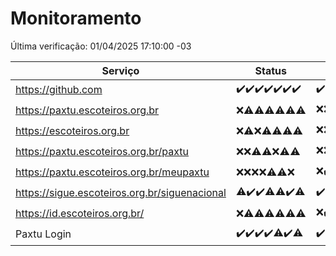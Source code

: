 # Monitoramento

Última verificação: 01/04/2025 17:10:00 -03

|Serviço|Status|Últimas 24h|
|---|---|---|
|https://github.com|<span title="2025-03-25: OK=23">✔️</span><span title="2025-03-26: OK=23">✔️</span><span title="2025-03-27: OK=23">✔️</span><span title="2025-03-28: OK=23">✔️</span><span title="2025-03-29: OK=23">✔️</span><span title="2025-03-30: OK=23">✔️</span><span title="2025-03-31: OK=19">✔️</span>|<span title="31/03/2025 17:10:00 -03 : 200">✔️</span><span title="31/03/2025 18:08:00 -03 : 200">✔️</span><span title="31/03/2025 19:08:00 -03 : 200">✔️</span><span title="31/03/2025 20:08:00 -03 : 200">✔️</span><span title="31/03/2025 21:51:00 -03 : 200">✔️</span><span title="31/03/2025 23:38:00 -03 : 200">✔️</span><span title="01/04/2025 00:36:00 -03 : 200">✔️</span><span title="01/04/2025 01:12:00 -03 : 200">✔️</span><span title="01/04/2025 02:09:00 -03 : 200">✔️</span><span title="01/04/2025 03:13:00 -03 : 200">✔️</span><span title="01/04/2025 04:09:00 -03 : 200">✔️</span><span title="01/04/2025 05:13:00 -03 : 200">✔️</span><span title="01/04/2025 06:10:00 -03 : 200">✔️</span><span title="01/04/2025 07:10:00 -03 : 200">✔️</span><span title="01/04/2025 08:07:00 -03 : 200">✔️</span><span title="01/04/2025 09:17:00 -03 : 200">✔️</span><span title="01/04/2025 10:21:00 -03 : 200">✔️</span><span title="01/04/2025 11:09:00 -03 : 200">✔️</span><span title="01/04/2025 12:09:00 -03 : 200">✔️</span><span title="01/04/2025 13:10:00 -03 : 200">✔️</span><span title="01/04/2025 14:08:00 -03 : 200">✔️</span><span title="01/04/2025 15:12:00 -03 : 200">✔️</span><span title="01/04/2025 16:07:00 -03 : 200">✔️</span><span title="01/04/2025 17:10:00 -03 : 200">✔️</span>|
|https://paxtu.escoteiros.org.br|<span title="2025-03-25: Falhas=23">❌</span><span title="2025-03-26: OK=2, Falhas=21">⚠️</span><span title="2025-03-27: OK=8, Falhas=15">⚠️</span><span title="2025-03-28: OK=2, Falhas=21">⚠️</span><span title="2025-03-29: OK=3, Falhas=20">⚠️</span><span title="2025-03-30: OK=5, Falhas=18">⚠️</span><span title="2025-03-31: OK=4, Falhas=15">⚠️</span>|<span title="31/03/2025 17:10:00 -03 : 403">❌</span><span title="31/03/2025 18:08:00 -03 : 403">❌</span><span title="31/03/2025 19:08:00 -03 : 403">❌</span><span title="31/03/2025 20:08:00 -03 : 403">❌</span><span title="31/03/2025 21:51:00 -03 : 403">❌</span><span title="31/03/2025 23:38:00 -03 : 403">❌</span><span title="01/04/2025 00:36:00 -03 : 403">❌</span><span title="01/04/2025 01:12:00 -03 : 403">❌</span><span title="01/04/2025 02:09:00 -03 : 403">❌</span><span title="01/04/2025 03:13:00 -03 : 403">❌</span><span title="01/04/2025 04:09:00 -03 : 403">❌</span><span title="01/04/2025 05:13:00 -03 : 403">❌</span><span title="01/04/2025 06:10:00 -03 : 403">❌</span><span title="01/04/2025 07:10:00 -03 : 403">❌</span><span title="01/04/2025 08:07:00 -03 : 403">❌</span><span title="01/04/2025 09:17:00 -03 : 403">❌</span><span title="01/04/2025 10:21:00 -03 : 403">❌</span><span title="01/04/2025 11:09:00 -03 : 403">❌</span><span title="01/04/2025 12:09:00 -03 : 200">✔️</span><span title="01/04/2025 13:10:00 -03 : 403">❌</span><span title="01/04/2025 14:08:00 -03 : 403">❌</span><span title="01/04/2025 15:12:00 -03 : 403">❌</span><span title="01/04/2025 16:07:00 -03 : 403">❌</span><span title="01/04/2025 17:10:00 -03 : 0">❌</span>|
|https://escoteiros.org.br|<span title="2025-03-25: Falhas=23">❌</span><span title="2025-03-26: OK=1, Falhas=22">⚠️</span><span title="2025-03-27: Falhas=23">❌</span><span title="2025-03-28: OK=1, Falhas=22">⚠️</span><span title="2025-03-29: OK=1, Falhas=22">⚠️</span><span title="2025-03-30: OK=1, Falhas=22">⚠️</span><span title="2025-03-31: OK=4, Falhas=15">⚠️</span>|<span title="31/03/2025 17:10:00 -03 : 403">❌</span><span title="31/03/2025 18:08:00 -03 : 403">❌</span><span title="31/03/2025 19:08:00 -03 : 200">✔️</span><span title="31/03/2025 20:08:00 -03 : 403">❌</span><span title="31/03/2025 21:51:00 -03 : 403">❌</span><span title="31/03/2025 23:38:00 -03 : 403">❌</span><span title="01/04/2025 00:36:00 -03 : 403">❌</span><span title="01/04/2025 01:12:00 -03 : 403">❌</span><span title="01/04/2025 02:09:00 -03 : 403">❌</span><span title="01/04/2025 03:13:00 -03 : 403">❌</span><span title="01/04/2025 04:09:00 -03 : 403">❌</span><span title="01/04/2025 05:13:00 -03 : 403">❌</span><span title="01/04/2025 06:10:00 -03 : 403">❌</span><span title="01/04/2025 07:10:00 -03 : 403">❌</span><span title="01/04/2025 08:07:00 -03 : 403">❌</span><span title="01/04/2025 09:17:00 -03 : 403">❌</span><span title="01/04/2025 10:21:00 -03 : 403">❌</span><span title="01/04/2025 11:09:00 -03 : 200">✔️</span><span title="01/04/2025 12:09:00 -03 : 200">✔️</span><span title="01/04/2025 13:10:00 -03 : 403">❌</span><span title="01/04/2025 14:08:00 -03 : 403">❌</span><span title="01/04/2025 15:12:00 -03 : 403">❌</span><span title="01/04/2025 16:07:00 -03 : 403">❌</span><span title="01/04/2025 17:10:00 -03 : 403">❌</span>|
|https://paxtu.escoteiros.org.br/paxtu|<span title="2025-03-25: Falhas=23">❌</span><span title="2025-03-26: Falhas=23">❌</span><span title="2025-03-27: OK=2, Falhas=21">⚠️</span><span title="2025-03-28: OK=2, Falhas=21">⚠️</span><span title="2025-03-29: Falhas=23">❌</span><span title="2025-03-30: OK=1, Falhas=22">⚠️</span><span title="2025-03-31: OK=3, Falhas=16">⚠️</span>|<span title="31/03/2025 17:10:00 -03 : 403">❌</span><span title="31/03/2025 18:08:00 -03 : 403">❌</span><span title="31/03/2025 19:09:00 -03 : 403">❌</span><span title="31/03/2025 20:08:00 -03 : 403">❌</span><span title="31/03/2025 21:51:00 -03 : 403">❌</span><span title="31/03/2025 23:38:00 -03 : 403">❌</span><span title="01/04/2025 00:36:00 -03 : 403">❌</span><span title="01/04/2025 01:12:00 -03 : 403">❌</span><span title="01/04/2025 02:09:00 -03 : 403">❌</span><span title="01/04/2025 03:13:00 -03 : 403">❌</span><span title="01/04/2025 04:09:00 -03 : 403">❌</span><span title="01/04/2025 05:13:00 -03 : 403">❌</span><span title="01/04/2025 06:10:00 -03 : 200">✔️</span><span title="01/04/2025 07:10:00 -03 : 403">❌</span><span title="01/04/2025 08:07:00 -03 : 403">❌</span><span title="01/04/2025 09:17:00 -03 : 403">❌</span><span title="01/04/2025 10:21:00 -03 : 200">✔️</span><span title="01/04/2025 11:09:00 -03 : 403">❌</span><span title="01/04/2025 12:09:00 -03 : 200">✔️</span><span title="01/04/2025 13:10:00 -03 : 200">✔️</span><span title="01/04/2025 14:08:00 -03 : 200">✔️</span><span title="01/04/2025 15:12:00 -03 : 200">✔️</span><span title="01/04/2025 16:07:00 -03 : 200">✔️</span><span title="01/04/2025 17:10:00 -03 : 200">✔️</span>|
|https://paxtu.escoteiros.org.br/meupaxtu|<span title="2025-03-25: Falhas=23">❌</span><span title="2025-03-26: Falhas=23">❌</span><span title="2025-03-27: Falhas=23">❌</span><span title="2025-03-28: Falhas=23">❌</span><span title="2025-03-29: OK=1, Falhas=22">⚠️</span><span title="2025-03-30: OK=1, Falhas=22">⚠️</span><span title="2025-03-31: Falhas=19">❌</span>|<span title="31/03/2025 17:10:00 -03 : 403">❌</span><span title="31/03/2025 18:08:00 -03 : 200">✔️</span><span title="31/03/2025 19:09:00 -03 : 200">✔️</span><span title="31/03/2025 20:08:00 -03 : 403">❌</span><span title="31/03/2025 21:51:00 -03 : 403">❌</span><span title="31/03/2025 23:38:00 -03 : 403">❌</span><span title="01/04/2025 00:36:00 -03 : 403">❌</span><span title="01/04/2025 01:12:00 -03 : 403">❌</span><span title="01/04/2025 02:09:00 -03 : 403">❌</span><span title="01/04/2025 03:13:00 -03 : 403">❌</span><span title="01/04/2025 04:09:00 -03 : 403">❌</span><span title="01/04/2025 05:13:00 -03 : 403">❌</span><span title="01/04/2025 06:10:00 -03 : 403">❌</span><span title="01/04/2025 07:10:00 -03 : 200">✔️</span><span title="01/04/2025 08:07:00 -03 : 403">❌</span><span title="01/04/2025 09:17:00 -03 : 403">❌</span><span title="01/04/2025 10:21:00 -03 : 403">❌</span><span title="01/04/2025 11:09:00 -03 : 403">❌</span><span title="01/04/2025 12:09:00 -03 : 403">❌</span><span title="01/04/2025 13:10:00 -03 : 403">❌</span><span title="01/04/2025 14:08:00 -03 : 200">✔️</span><span title="01/04/2025 15:12:00 -03 : 200">✔️</span><span title="01/04/2025 16:07:00 -03 : 403">❌</span><span title="01/04/2025 17:10:00 -03 : 403">❌</span>|
|https://sigue.escoteiros.org.br/siguenacional|<span title="2025-03-25: OK=22, Falhas=1">⚠️</span><span title="2025-03-26: OK=23">✔️</span><span title="2025-03-27: OK=23">✔️</span><span title="2025-03-28: OK=22, Falhas=1">⚠️</span><span title="2025-03-29: OK=22, Falhas=1">⚠️</span><span title="2025-03-30: OK=23">✔️</span><span title="2025-03-31: OK=18, Falhas=1">⚠️</span>|<span title="31/03/2025 17:10:00 -03 : 200">✔️</span><span title="31/03/2025 18:08:00 -03 : 200">✔️</span><span title="31/03/2025 19:09:00 -03 : 200">✔️</span><span title="31/03/2025 20:08:00 -03 : 200">✔️</span><span title="31/03/2025 21:51:00 -03 : 200">✔️</span><span title="31/03/2025 23:38:00 -03 : 200">✔️</span><span title="01/04/2025 00:36:00 -03 : 200">✔️</span><span title="01/04/2025 01:12:00 -03 : 200">✔️</span><span title="01/04/2025 02:09:00 -03 : 200">✔️</span><span title="01/04/2025 03:13:00 -03 : 200">✔️</span><span title="01/04/2025 04:09:00 -03 : 200">✔️</span><span title="01/04/2025 05:13:00 -03 : 200">✔️</span><span title="01/04/2025 06:10:00 -03 : 200">✔️</span><span title="01/04/2025 07:10:00 -03 : 200">✔️</span><span title="01/04/2025 08:07:00 -03 : 200">✔️</span><span title="01/04/2025 09:17:00 -03 : 200">✔️</span><span title="01/04/2025 10:21:00 -03 : 200">✔️</span><span title="01/04/2025 11:09:00 -03 : 200">✔️</span><span title="01/04/2025 12:09:00 -03 : 200">✔️</span><span title="01/04/2025 13:10:00 -03 : 200">✔️</span><span title="01/04/2025 14:08:00 -03 : 200">✔️</span><span title="01/04/2025 15:12:00 -03 : 200">✔️</span><span title="01/04/2025 16:07:00 -03 : 200">✔️</span><span title="01/04/2025 17:10:00 -03 : 200">✔️</span>|
|https://id.escoteiros.org.br/|<span title="2025-03-25: Falhas=23">❌</span><span title="2025-03-26: OK=2, Falhas=21">⚠️</span><span title="2025-03-27: OK=7, Falhas=16">⚠️</span><span title="2025-03-28: OK=6, Falhas=17">⚠️</span><span title="2025-03-29: OK=4, Falhas=19">⚠️</span><span title="2025-03-30: OK=4, Falhas=19">⚠️</span><span title="2025-03-31: OK=4, Falhas=15">⚠️</span>|<span title="31/03/2025 17:10:00 -03 : 403">❌</span><span title="31/03/2025 18:08:00 -03 : 200">✔️</span><span title="31/03/2025 19:09:00 -03 : 403">❌</span><span title="31/03/2025 20:08:00 -03 : 403">❌</span><span title="31/03/2025 21:51:00 -03 : 403">❌</span><span title="31/03/2025 23:38:00 -03 : 403">❌</span><span title="01/04/2025 00:36:00 -03 : 403">❌</span><span title="01/04/2025 01:12:00 -03 : 403">❌</span><span title="01/04/2025 02:09:00 -03 : 403">❌</span><span title="01/04/2025 03:13:00 -03 : 200">✔️</span><span title="01/04/2025 04:09:00 -03 : 403">❌</span><span title="01/04/2025 05:13:00 -03 : 403">❌</span><span title="01/04/2025 06:10:00 -03 : 403">❌</span><span title="01/04/2025 07:10:00 -03 : 200">✔️</span><span title="01/04/2025 08:07:00 -03 : 200">✔️</span><span title="01/04/2025 09:17:00 -03 : 403">❌</span><span title="01/04/2025 10:21:00 -03 : 403">❌</span><span title="01/04/2025 11:09:00 -03 : 403">❌</span><span title="01/04/2025 12:09:00 -03 : 200">✔️</span><span title="01/04/2025 13:10:00 -03 : 200">✔️</span><span title="01/04/2025 14:08:00 -03 : 200">✔️</span><span title="01/04/2025 15:12:00 -03 : 403">❌</span><span title="01/04/2025 16:07:00 -03 : 200">✔️</span><span title="01/04/2025 17:10:00 -03 : 200">✔️</span>|
|Paxtu Login|<span title="2025-03-25: OK=23">✔️</span><span title="2025-03-26: OK=23">✔️</span><span title="2025-03-27: OK=23">✔️</span><span title="2025-03-28: OK=23">✔️</span><span title="2025-03-29: OK=22, Falhas=1">⚠️</span><span title="2025-03-30: OK=23">✔️</span><span title="2025-03-31: OK=18, Falhas=1">⚠️</span>|<span title="31/03/2025 17:10:00 -03 : 200">✔️</span><span title="31/03/2025 18:08:00 -03 : 200">✔️</span><span title="31/03/2025 19:09:00 -03 : 200">✔️</span><span title="31/03/2025 20:08:00 -03 : 200">✔️</span><span title="31/03/2025 21:51:00 -03 : 200">✔️</span><span title="31/03/2025 23:38:00 -03 : 200">✔️</span><span title="01/04/2025 00:36:00 -03 : 200">✔️</span><span title="01/04/2025 01:12:00 -03 : 200">✔️</span><span title="01/04/2025 02:09:00 -03 : 200">✔️</span><span title="01/04/2025 03:13:00 -03 : 200">✔️</span><span title="01/04/2025 04:09:00 -03 : 200">✔️</span><span title="01/04/2025 05:13:00 -03 : 200">✔️</span><span title="01/04/2025 06:10:00 -03 : 200">✔️</span><span title="01/04/2025 07:10:00 -03 : 200">✔️</span><span title="01/04/2025 08:07:00 -03 : 200">✔️</span><span title="01/04/2025 09:17:00 -03 : 200">✔️</span><span title="01/04/2025 10:21:00 -03 : 200">✔️</span><span title="01/04/2025 11:09:00 -03 : 200">✔️</span><span title="01/04/2025 12:09:00 -03 : 200">✔️</span><span title="01/04/2025 13:10:00 -03 : 200">✔️</span><span title="01/04/2025 14:08:00 -03 : 200">✔️</span><span title="01/04/2025 15:12:00 -03 : 200">✔️</span><span title="01/04/2025 16:07:00 -03 : 200">✔️</span><span title="01/04/2025 17:10:00 -03 : 200">✔️</span>|
